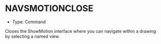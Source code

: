 # NAVSMOTIONCLOSE

- Type: Command

Closes the ShowMotion interface where you can navigate within a drawing by selecting a named view.
